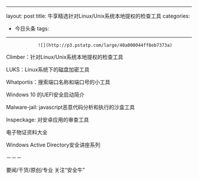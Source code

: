 
---
layout: post
title: 牛享精选针对Linux/Unix系统本地提权的检查工具
categories:
- 今日头条
tags:
---
				![](http://p3.pstatp.com/large/40a000044ff8eb7373a)

Climber：针对Linux/Unix系统本地提权的检查工具

LUKS：Linux系统下的磁盘加密工具

Whatportis：搜索端口名称和端口号的小工具

Windows 10 的UEFI安全启动简介 

Malware-jail: javascript恶意代码分析和执行的沙盒工具

Inspeckage: 对安卓应用的审查工具

电子物证资料大全

Windows Active Directory安全讲座系列

－－－

要闻/干货/原创/专业 关注“安全牛”